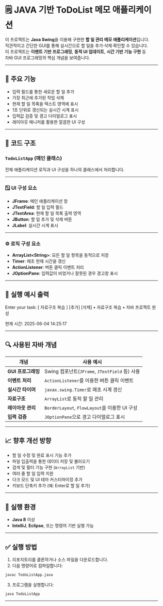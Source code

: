 # 🗒️ JAVA 기반 ToDoList 메모 애플리케이션

이 프로젝트는 **Java Swing**을 이용해 구현한 **할 일 관리 메모 애플리케이션**입니다.  
직관적이고 간단한 GUI를 통해 실시간으로 할 일을 추가·삭제·확인할 수 있습니다.  
이 프로젝트는 **이벤트 기반 프로그래밍**, **동적 UI 업데이트**, **시간 기반 기능 구현** 등  
자바 GUI 프로그래밍의 핵심 개념을 보여줍니다.

---

## 📌 주요 기능

- 입력 필드를 통한 새로운 할 일 추가  
- 가장 최근에 추가된 작업 삭제  
- 현재 할 일 목록을 텍스트 영역에 표시  
- 1초 단위로 갱신되는 실시간 시계 표시  
- 입력값 검증 및 경고 다이얼로그 표시  
- 레이아웃 매니저를 활용한 깔끔한 UI 구성  

---

## 🧱 코드 구조

### `TodoListApp` (메인 클래스)

전체 애플리케이션 로직과 UI 구성을 하나의 클래스에서 처리합니다.

---

### 🪟 **UI 구성 요소**
- **JFrame**: 메인 애플리케이션 창  
- **JTextField**: 할 일 입력 필드  
- **JTextArea**: 현재 할 일 목록 출력 영역  
- **JButton**: 할 일 추가 및 삭제 버튼  
- **JLabel**: 실시간 시계 표시  

---

### ⚙️ **로직 구성 요소**
- **ArrayList\<String\>**: 모든 할 일 항목을 동적으로 저장  
- **Timer**: 매초 현재 시간을 갱신  
- **ActionListener**: 버튼 클릭 이벤트 처리  
- **JOptionPane**: 입력값이 비었거나 잘못된 경우 경고창 표시  

---

## 🔄 실행 예시 출력

Enter your task: [ 자료구조 복습 ] [추가] [삭제]
	•	자료구조 복습
	•	자바 프로젝트 완성

현재 시간: 2025-06-04 14:25:17

---

## 🔍 사용된 자바 개념

| 개념 | 사용 예시 |
|------|------------|
| **GUI 프로그래밍** | Swing 컴포넌트(`JFrame`, `JTextField` 등) 사용 |
| **이벤트 처리** | `ActionListener`를 이용한 버튼 클릭 이벤트 |
| **실시간 타이머** | `javax.swing.Timer`로 매초 시계 갱신 |
| **자료구조** | `ArrayList`로 동적 할 일 관리 |
| **레이아웃 관리** | `BorderLayout`, `FlowLayout`을 이용한 UI 구성 |
| **입력 검증** | `JOptionPane`으로 경고 다이얼로그 표시 |

---

## 📈 향후 개선 방향

- 할 일 수정 및 완료 표시 기능 추가  
- 파일 입출력을 통한 데이터 저장 및 불러오기  
- 검색 및 필터 기능 구현 (`ArrayList` 기반)  
- 여러 줄 할 일 입력 지원  
- 다크 모드 및 UI 테마 커스터마이징 추가  
- 키보드 단축키 추가 (예: Enter로 할 일 추가)

---

## 📎 실행 환경

- **Java 8** 이상  
- **IntelliJ**, **Eclipse**, 또는 명령어 기반 실행 가능  

---

## ✅ 실행 방법

1. 리포지토리를 클론하거나 소스 파일을 다운로드합니다.  
2. 다음 명령어로 컴파일합니다:

```bash
javac TodoListApp.java
```
3. 프로그램을 실행합니다:
```bash
java TodoListApp
```
---

